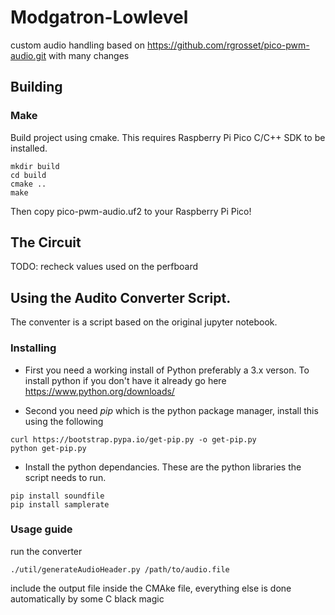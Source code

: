 # Modgatron-Lowlevel
custom audio handling based on https://github.com/rgrosset/pico-pwm-audio.git with many changes


## Building

### Make 
Build project using cmake. This requires Raspberry Pi Pico C/C++ SDK to be installed. 
```
mkdir build
cd build
cmake ..
make
```

Then copy pico-pwm-audio.uf2 to your Raspberry Pi Pico!


## The Circuit
TODO: recheck values used on the perfboard

## Using the Audito Converter Script. 

The conventer is a script based on the original jupyter notebook.

### Installing 
* First you need a working install of Python preferably a 3.x verson. To install python if you don't have it already go here https://www.python.org/downloads/

* Second you need *pip* which is the python package manager, install this using the following
```
curl https://bootstrap.pypa.io/get-pip.py -o get-pip.py
python get-pip.py
```

* Install the python dependancies. These are the python libraries the script needs to run. 
```
pip install soundfile 
pip install samplerate
```

### Usage guide 
run the converter
```
./util/generateAudioHeader.py /path/to/audio.file
```

include the output file inside the CMAke file, everything else is done automatically by some C black magic
